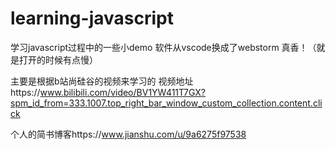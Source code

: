 # learning-javascript
学习javascript过程中的一些小demo 软件从vscode换成了webstorm 真香！（就是打开的时候有点慢）

主要是根据b站尚硅谷的视频来学习的 视频地址https://www.bilibili.com/video/BV1YW411T7GX?spm_id_from=333.1007.top_right_bar_window_custom_collection.content.click

个人的简书博客https://www.jianshu.com/u/9a6275f97538
